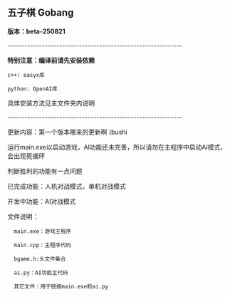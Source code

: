## 五子棋 Gobang

**版本：beta-250821**

\-------------------------------------------------------------

**特别注意：编译前请先安装依赖**
	
	c++: easyx库
	
	python: OpenAI库

具体安装方法见主文件夹内说明

\-------------------------------------------------------------

更新内容：第一个版本哪来的更新啊 (bushi

运行main.exe以启动游戏，AI功能还未完善，所以请勿在主程序中启动AI模式，会出现死循环

判断胜利的功能有一点问题

已完成功能：人机对战模式，单机对战模式

开发中功能：AI对战模式


文件说明：
     
      main.exe：游戏主程序
          
      main.cpp：主程序代码

      bgame.h:头文件集合
         
      ai.py：AI功能主代码
          
      其它文件：用于链接main.exe和ai.py
